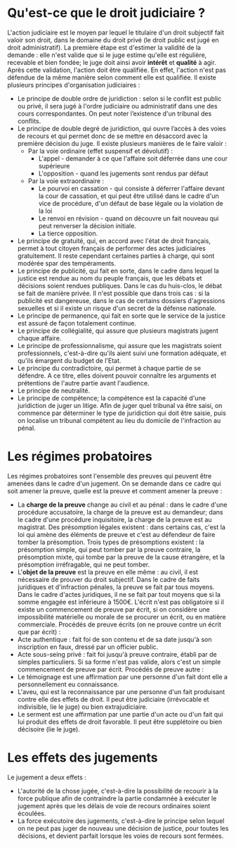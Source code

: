 # Qu'est-ce que le droit judiciaire ?
L'action judiciaire est le moyen par lequel le titulaire d'un droit subjectif fait valoir son droit, dans le domaine du droit privé (le droit public est jugé en droit administratif). La première étape est d'estimer la validité de la demande : elle n'est valide que si le juge estime qu'elle est régulière, recevable et bien fondée; le juge doit ainsi avoir **intérêt** et **qualité** à agir.
Après cette validation, l'action doit être qualifiée. En effet, l'action n'est pas défendue de la même manière selon comment elle est qualifiée. 
Il existe plusieurs principes d'organisation judiciaires :
- Le principe de double ordre de juridiction : selon si le conflit est public ou privé, il sera jugé à l'ordre judiciaire ou administratif dans une des cours correspondantes. On peut noter l’existence d'un tribunal des conflits.
- Le principe de double degré de juridiction, qui ouvre l’accès à des voies de recours et qui permet donc de se mettre en désaccord avec la première décision du juge. Il existe plusieurs manières de le faire valoir : 
  - Par la voie ordinaire (effet suspensif et dévolutif) : 
    - L'appel - demander à ce que l'affaire soit déferrée dans une cour supérieure
    - L'opposition - quand les jugements sont rendus par défaut
  - Par la voie extraordinaire : 
    - Le pourvoi en cassation - qui consiste à déferrer l'affaire devant la cour de cassation, et qui peut être utilisé dans le cadre d'un vice de procédure, d'un défaut de base légale ou la violation de la loi
    - Le renvoi en révision - quand on découvre un fait nouveau qui peut renverser la décision initiale.
    - La tierce opposition.
- Le principe de gratuité, qui, en accord avec l'état de droit français, permet à tout citoyen français de performer des actes judiciaires gratuitement. Il reste cependant certaines parties à charge, qui sont modérée spar des tempéraments.
- Le principe de publicité, qui fait en sorte, dans le cadre dans lequel la justice est rendue au nom du peuple français, que les débats et décisions soient rendues publiques. Dans le cas du huis-clos, le débat se fait de manière privée. Il n'est possible que dans trois cas : si la publicité est dangereuse, dans le cas de certains dossiers d'agressions sexuelles et si il existe un risque d'un secret de la défense nationale.
- Le principe de permanence, qui fait en sorte que le service de la justice est assuré de façon totalement continue. 
- Le principe de collégialité, qui assure que plusieurs magistrats jugent chaque affaire.
- Le principe de professionnalisme, qui assure que les magistrats soient professionnels, c'est-à-dire qu'ils aient suivi une formation adéquate, et qu'ils émargent du budget de l'Etat.
- Le principe du contradictoire, qui permet à chaque partie de se défendre. A ce titre, elles doivent pouvoir connaître les arguments et prétentions de l'autre partie avant l'audience.
- Le principe de neutralité.
- Le principe de compétence; la compétence est la capacité d'une juridiction de juger un litige. Afin de juger quel tribunal va être saisi, on commence par déterminer le type de juridiction qui doit être saisie, puis on localise un tribunal compétent au lieu du domicile de l'infraction au pénal.
# Les régimes probatoires
Les régimes probatoires sont l'ensemble des preuves qui peuvent être amenées dans le cadre d'un jugement. On se demande dans ce cadre qui soit amener la preuve, quelle est la preuve et comment amener la preuve :
- La **charge de la preuve** change au civil et au pénal : dans le cadre d'une procédure accusatoire, la charge de la preuve est au demandeur; dans le cadre d'une procédure inquisitoire, la charge de la preuve est au magistrat. Des présomption légales existent : dans certains cas, c'est la loi qui amène des éléments de preuve et c'est au défendeur de faire tomber la présomption. Trois types de présomptions existent : la présomption simple, qui peut tomber par la preuve contraire, la présomption mixte, qui tombe par la preuve de la cause étrangère, et la présomption irréfragable, qui ne peut tomber.
- L'**objet de la preuve** est la preuve en elle même : au civil, il est nécessaire de prouver du droit subjectif. Dans le cadre de faits juridiques et d'infraction pénales, la preuve se fait par tous moyens. Dans le cadre d'actes juridiques, il ne se fait par tout moyens que si la somme engagée est inférieure à 1500€. L'écrit n'est pas obligatoire si il existe un commencement de preuve par écrit, si on considère une impossibilité matérielle ou morale de se procurer un écrit, ou en matière commerciale.
Procédés de preuve écrits (on ne prouve contre un écrit que par écrit) :
- Acte authentique : fait foi de son contenu et de sa date jusqu'à son inscription en faux, dressé par un officier public.
- Acte sous-seing privé : fait foi jusqu'à preuve contraire, établi par de simples particuliers. Si sa forme n'est pas valide, alors c'est un simple commencement de preuve par écrit.
Procédés de preuve autre :
- Le témoignage est une affirmation par une personne d'un fait dont elle a personnellement eu connaissance.
- L'aveu, qui est la reconnaissance par une personne d'un fait produisant contre elle des effets de droit. Il peut être judiciaire (irrévocable et indivisible, lie le juge) ou bien extrajudiciaire.
- Le serment est une affirmation par une partie d'un acte ou d'un fait qui lui produit des effets de droit favorable. Il peut être supplétoire ou bien décisoire (lie le juge).
# Les effets des jugements
Le jugement a deux effets :
- L'autorité de la chose jugée, c'est-à-dire la possibilité de recourir à la force publique afin de contraindre la partie condamnée à exécuter le jugement après que les délais de voie de recours ordinaires soient écoulées. 
- La force exécutoire des jugements, c'est-à-dire le principe selon lequel on ne peut pas juger de nouveau une décision de justice, pour toutes les décisions, et devient parfait lorsque les voies de recours sont fermées. 